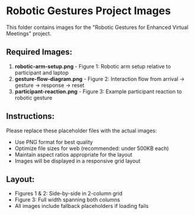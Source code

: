 # Robotic Gestures Project Images

This folder contains images for the "Robotic Gestures for Enhanced Virtual Meetings" project.

## Required Images:

1. **robotic-arm-setup.png** - Figure 1: Robotic arm setup relative to participant and laptop
2. **gesture-flow-diagram.png** - Figure 2: Interaction flow from arrival → gesture → response → reset  
3. **participant-reaction.png** - Figure 3: Example participant reaction to robotic gesture

## Instructions:

Please replace these placeholder files with the actual images:
- Use PNG format for best quality
- Optimize file sizes for web (recommended: under 500KB each)
- Maintain aspect ratios appropriate for the layout
- Images will be displayed in a responsive grid layout

## Layout:

- Figures 1 & 2: Side-by-side in 2-column grid
- Figure 3: Full width spanning both columns
- All images include fallback placeholders if loading fails
